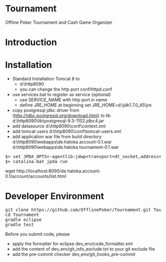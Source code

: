 Tournament
==========

Offline Poker Tournament and Cash Game Organizer

# Introduction

# Installation

* Standard Installation Tomcat 8 to
    * d:\http8090
    * you can change the http port conf/httpd.conf
* use services.bat to register as service (optional)
    * use SERVICE_NAME with http port in name
    * define JRE_HOME at beginning set JRE_HOME=d:\jdk1.7.0_45\jre
* copy postgresql jdbc driver from (http://jdbc.postgresql.org/download.html) to lib
    d:\http8090\lib\postgresql-9.3-1102.jdbc4.jar
* add datasource
    d:\http8090\conf\context.xml
* add tomcat users
    d:\http8090\conf\tomcat-users.xml
* add application war file from build directory
    d:\http8090\webapps\de.hatoka.account-0.1.war
    d:\http8090\webapps\de.hatoka.tournament-0.1.war

<pre>
$> set JPDA_OPTS=-agentlib:jdwp=transport=dt_socket,address=6667,server=y,suspend=n
$> catalina.bat jpda run
</pre>

wget http://localhost:8090/de.hatoka.account-0.1/account/accounts/list.html

# Developer Environment

<pre>
git clone https://github.com/OfflinePoker/Tournament.git Tournament
cd Tournament
gradle eclipse
gradle test
</pre>

Before you submit code, please
* apply the formatter for eclipse dev_env/code_formatter.xml
* add the content of dev_env/git_info_exclude.txt to your git exclude file
* add the pre-commit checker dev_env/git_hooks_pre-commit
